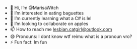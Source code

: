 - 👋 Hi, I’m @MarisaWitch
- 👀 I’m interested in eating baguettes
- 🌱 I’m currently learning what a C# is lel
- 💞️ I’m looking to collaborate on apples
- 📫 How to reach me lesbian.catgirl@outlook.com
- 😄 Pronouns: I dont know wtf reimu what is a pronoun vro?
- ⚡ Fun fact: Im fun

<!---
MarisaWitch/MarisaWitch is a ✨ special ✨ repository because its `README.md` (this file) appears on your GitHub profile.
You can click the Preview link to take a look at your changes.
--->
